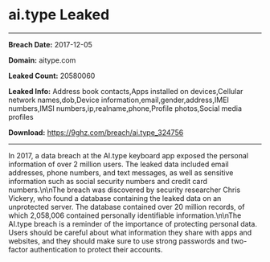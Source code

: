 # ai.type Leaked

------------
**Breach Date:** 2017-12-05

**Domain:** aitype.com

**Leaked Count:** 20580060

**Leaked Info:** Address book contacts,Apps installed on devices,Cellular network names,dob,Device information,email,gender,address,IMEI numbers,IMSI numbers,ip,realname,phone,Profile photos,Social media profiles

**Download:** https://9ghz.com/breach/ai.type_324756

------------
In 2017, a data breach at the AI.type keyboard app exposed the personal information of over 2 million users. The leaked data included email addresses, phone numbers, and text messages, as well as sensitive information such as social security numbers and credit card numbers.\n\nThe breach was discovered by security researcher Chris Vickery, who found a database containing the leaked data on an unprotected server. The database contained over 20 million records, of which 2,058,006 contained personally identifiable information.\n\nThe AI.type breach is a reminder of the importance of protecting personal data. Users should be careful about what information they share with apps and websites, and they should make sure to use strong passwords and two-factor authentication to protect their accounts.
